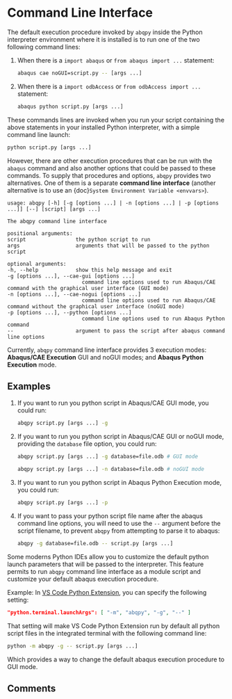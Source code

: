 # Command Line Interface

The default execution procedure invoked by `abqpy` inside the Python interpreter
environment where it is installed is to run one of the two following command lines:

1. When there is a `import abaqus` or `from abaqus import ...` statement:

   ```sh
   abaqus cae noGUI=script.py -- [args ...]
   ```

2. When there is a `import odbAccess` or `from odbAccess import ...` statement:

   ```sh
   abaqus python script.py [args ...]
   ```

These commands lines are invoked when you run your script containing the above
statements in your installed Python interpreter, with a simple command line launch:

```sh
python script.py [args ...]
```

However, there are other execution procedures that can be run with the `abaqus`
command and also another options that could be passed to these commands. To supply
that procedures and options, `abqpy` provides two alternatives. One of them is a
separate **command line interface** (another alternative is to use an
{doc}`System Environment Variable <envvars>`).

```
usage: abqpy [-h] [-g [options ...] | -n [options ...] | -p [options ...]] [--] [script] [args ...]

The abqpy command line interface

positional arguments:
script                the python script to run
args                  arguments that will be passed to the python script

optional arguments:
-h, --help            show this help message and exit
-g [options ...], --cae-gui [options ...]
                        command line options used to run Abaqus/CAE command with the graphical user interface (GUI mode)
-n [options ...], --cae-nogui [options ...]
                        command line options used to run Abaqus/CAE command without the graphical user interface (noGUI mode)
-p [options ...], --python [options ...]
                        command line options used to run Abaqus Python command
--                    argument to pass the script after abaqus command line options
```

Currently, `abqpy` command line interface provides 3 execution modes: **Abaqus/CAE
Execution** GUI and noGUI modes; and **Abaqus Python Execution** mode.

## Examples

1. If you want to run you python script in Abaqus/CAE GUI mode, you could run:

   ```sh
   abqpy script.py [args ...] -g
   ```

2. If you want to run you python script in Abaqus/CAE GUI or noGUI mode, providing
   the `database` file option, you could run:

   ```sh
   abqpy script.py [args ...] -g database=file.odb # GUI mode

   abqpy script.py [args ...] -n database=file.odb # noGUI mode
   ```

3. If you want to run you python script in Abaqus Python Execution mode, you could run:

   ```sh
   abqpy script.py [args ...] -p
   ```

4. If you want to pass your python script file name after the abaqus command line
   options, you will need to use the `--` argument before the script filename, to
   prevent `abqpy` from attempting to parse it to abaqus:

   ```sh
   abqpy -g database=file.odb -- script.py [args ...]
   ```

Some moderns Python IDEs allow you to customize the default python launch parameters
that will be passed to the interpreter. This feature permits to run `abqpy` command line
interface as a module script and customize your default abaqus execution procedure.

Example: In
[VS Code Python Extension](https://marketplace.visualstudio.com/items?itemName=ms-python.python),
you can specify the following setting:

```json
"python.terminal.launchArgs": [ "-m", "abqpy", "-g", "--" ]
```

That setting will make VS Code Python Extension run by default all python script
files in the integrated terminal with the following command line:

```sh
python -m abqpy -g -- script.py [args ...]
```

Which provides a way to change the default abaqus execution procedure to GUI mode.

## Comments

```{disqus}
```
